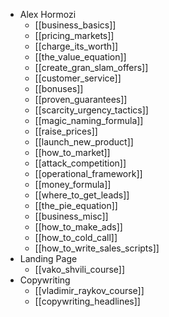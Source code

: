 - Alex Hormozi
	- [[business_basics]]
	- [[pricing_markets]]
	- [[charge_its_worth]]
	- [[the_value_equation]]
	- [[create_gran_slam_offers]]
	- [[customer_service]]
	- [[bonuses]]
	- [[proven_guarantees]]
	- [[scarcity_urgency_tactics]]
	- [[magic_naming_formula]]
	- [[raise_prices]]
	- [[launch_new_product]]
	- [[how_to_market]]
	- [[attack_competition]]
	- [[operational_framework]]
	- [[money_formula]]
	- [[where_to_get_leads]]
	- [[the_pie_equation]]
	- [[business_misc]]
	- [[how_to_make_ads]]
	- [[how_to_cold_call]]
	- [[how_to_write_sales_scripts]]
- Landing Page
	- [[vako_shvili_course]]
- Copywriting
	- [[vladimir_raykov_course]]
	- [[copywriting_headlines]]
	